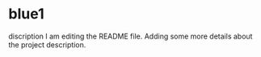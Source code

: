 # blue1
discription
I am editing the README file. Adding some more details about the project description.
